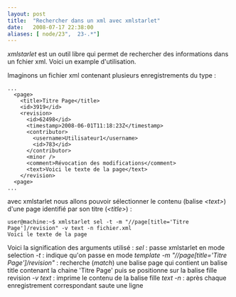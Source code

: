 ```yaml
---
layout: post
title:  "Rechercher dans un xml avec xmlstarlet"
date:   2008-07-17 22:38:00
aliases: [ node/23",  23-.*"]
---
```

*xmlstarlet* est un outil libre qui permet de rechercher des
informations dans un fchier xml. Voici un example d'utilisation.

Imaginons un fichier xml contenant plusieurs enregistrements du type :

    ...
      <page>
        <title>Titre Page</title>
        <id>3919</id>
        <revision>
          <id>62498</id>
          <timestamp>2008-06-01T11:18:23Z</timestamp>
          <contributor>
            <username>Utilisateur1</username>
            <id>783</id>
          </contributor>
          <minor />
          <comment>Révocation des modifications</comment>
          <text>Voici le texte de la page</text>
        </revision>
      <page>
    ...

avec xmlstarlet nous allons pouvoir sélectionner le contenu (balise
*\<text\>*) d'une page identifié par son titre (*\<title\>*) :

    user@machine:~$ xmlstarlet sel -t -m "//page[title='Titre Page']/revision" -v text -n fichier.xml
    Voici le texte de la page

Voici la signification des arguments utilisé :
 *sel* : passe xmlstarlet en mode selection
 *-t* : indique qu'on passe en mode *template*
 *-m "//page[title='Titre Page']/revision"* : recherche (*match*) une
balise page qui contient un balise title contenant la chaine 'Titre
Page' puis se positionne sur la balise fille revision
 *-v text* : imprime le contenu de la balise fille *text*
 *-n* : après chaque enregistrement correspondant saute une ligne

